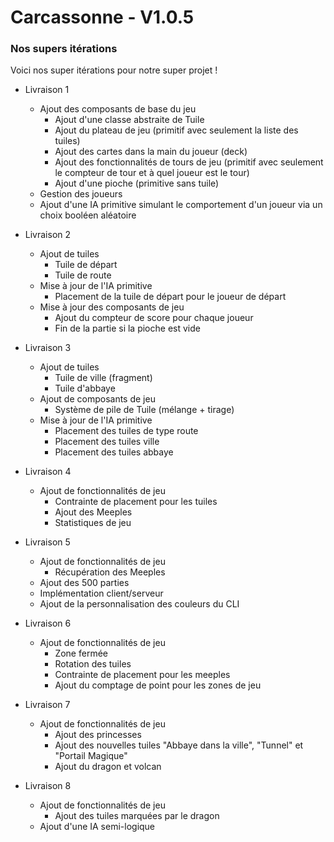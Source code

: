 # Carcassonne - V1.0.5
### Nos supers itérations

Voici nos super itérations pour notre super projet !

- Livraison 1
  - Ajout des composants de base du jeu
    - Ajout d'une classe abstraite de Tuile
    - Ajout du plateau de jeu (primitif avec seulement la liste des tuiles)
    - Ajout des cartes dans la main du joueur (deck)
    - Ajout des fonctionnalités de tours de jeu (primitif avec seulement le compteur de tour et à quel joueur est le tour)
    - Ajout d'une pioche (primitive sans tuile)
  - Gestion des joueurs
  - Ajout d'une IA primitive simulant le comportement d'un joueur via un choix booléen aléatoire

- Livraison 2
  - Ajout de tuiles
    - Tuile de départ
    - Tuile de route
  - Mise à jour de l'IA primitive
    - Placement de la tuile de départ pour le joueur de départ
  - Mise à jour des composants de jeu
    - Ajout du compteur de score pour chaque joueur
    - Fin de la partie si la pioche est vide

- Livraison 3
  - Ajout de tuiles
    - Tuile de ville (fragment)
    - Tuile d'abbaye
  - Ajout de composants de jeu
    - Système de pile de Tuile (mélange + tirage)
  - Mise à jour de l'IA  primitive
    - Placement des tuiles de type route
    - Placement des tuiles ville
    - Placement des tuiles abbaye
 
 - Livraison 4
   - Ajout de fonctionnalités de jeu
     - Contrainte de placement pour les tuiles
     - Ajout des Meeples
     - Statistiques de jeu

- Livraison 5
  - Ajout de fonctionnalités de jeu
    - Récupération des Meeples
  - Ajout des 500 parties
  - Implémentation client/serveur
  - Ajout de la personnalisation des couleurs du CLI

- Livraison 6
  - Ajout de fonctionnalités de jeu
    - Zone fermée
    - Rotation des tuiles
    - Contrainte de placement pour les meeples
    - Ajout du comptage de point pour les zones de jeu

- Livraison 7
  - Ajout de fonctionnalités de jeu
    - Ajout des princesses
    - Ajout des nouvelles tuiles "Abbaye dans la ville", "Tunnel" et "Portail Magique"
    - Ajout du dragon et volcan

- Livraison 8
  - Ajout de fonctionnalités de jeu
    - Ajout des tuiles marquées par le dragon
  - Ajout d'une IA semi-logique
